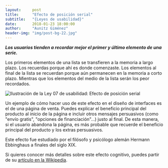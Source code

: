 ```yaml
---
layout:     post
title:      "Efecto de posición serial"
subtitle:   "{Leyes de usabilidad}"
date:       2018-01-23 18:00:00
author:     "Aunitz Giménez"
header-img: "img/post-bg-22.jpg"
---
```


<p><em><strong>Los usuarios tienden a recordar mejor el primer y último elemento de una serie.</strong></em></p>

<p>Los primeros elementos de una lista se transfieren a la memoria a largo plazo. Los recuerdas porque ahí es donde comenzaste. Los elementos al final de la lista se recuerdan porque aún permanecen en la memoria a corto plazo. Mientras que los elementos del medio de la lista serán los peor recordados.</p>

<p><img src="{{ site.baseurl }}/img/ley-07-efecto-de-posicion-serial.png" alt="Ilustración de la Ley 07 de usabilidad: Efecto de posición serial"></p>

<p>Un ejemplo de cómo hacer uso de este efecto en el diseño de interfaces es el de una página de venta. Puedes explicar el beneficio principal del producto al inicio de la página e incluir otros mensajes persuasivos (como "envío gratis", "opciones de financiación"...) justo al final. De esta manera, si el usuario abandona la página, es más probable que recuerde el beneficio principal del producto y los extras persuasivos.</p>

<p>Este efecto fue estudiado por el filósofo y psicólogo alemán Hermann Ebbinghaus a finales del siglo XIX.</p>

<p>Si quieres conocer más detalles sobre este efecto cognitivo, puedes partir de su <a href="https://en.wikipedia.org/wiki/Serial-position_effect" target="_blank">artículo en la Wikipedia</a>.</p>
